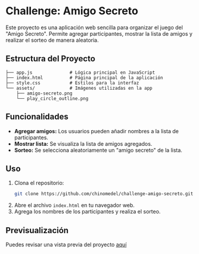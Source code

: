 # Challenge: Amigo Secreto

Este proyecto es una aplicación web sencilla para organizar el juego del "Amigo Secreto". Permite agregar participantes, mostrar la lista de amigos y realizar el sorteo de manera aleatoria.

## Estructura del Proyecto

```
├── app.js              # Lógica principal en JavaScript
├── index.html          # Página principal de la aplicación
├── style.css           # Estilos para la interfaz
└── assets/             # Imágenes utilizadas en la app
    ├── amigo-secreto.png
    └── play_circle_outline.png
```

## Funcionalidades

- **Agregar amigos:** Los usuarios pueden añadir nombres a la lista de participantes.
- **Mostrar lista:** Se visualiza la lista de amigos agregados.
- **Sorteo:** Se selecciona aleatoriamente un "amigo secreto" de la lista.

## Uso

1. Clona el repositorio:
   ```bash
   git clone https://github.com/chinomedel/challenge-amigo-secreto.git
   ```
2. Abre el archivo `index.html` en tu navegador web.
3. Agrega los nombres de los participantes y realiza el sorteo.

## Previsualización

Puedes revisar una vista previa del proyecto [aquí](https://chinomedel.github.io/challenge-amigo-secreto/)